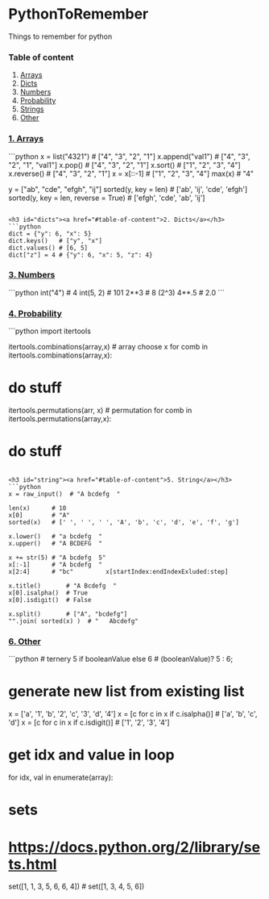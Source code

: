 PythonToRemember
=================
Things to remember for python

<h3 id="tableOfContent">Table of content</h3>
<ol>
  <li><a href="#1-arrays">Arrays</a></li>
  <li><a href="#2-dicts">Dicts</a></li>
  <li><a href="#3-numbers">Numbers</a></li>
  <li><a href="#4-probability">Probability</a></li>
  <li><a href="#5-string">Strings</a></li>
  <li><a href="#6-other">Other</a></li>
</ol>

<h3 id="arrays"><a href="#table-of-content">1. Arrays</a></h3>
```python
x = list("4321")  # ["4", "3", "2", "1"]
x.append("val1")  # ["4", "3", "2", "1", "val1"]
x.pop()           # ["4", "3", "2", "1"]
x.sort()          # ["1", "2", "3", "4"]
x.reverse()       # ["4", "3", "2", "1"]
x = x[::-1]       # ["1", "2", "3", "4"]
max(x)            # "4"

y = ["ab", "cde", "efgh", "ij"]
sorted(y, key = len)    # ['ab', 'ij', 'cde', 'efgh']
sorted(y, key = len, reverse = True)  # ['efgh', 'cde', 'ab', 'ij']
```

<h3 id="dicts"><a href="#table-of-content">2. Dicts</a></h3>
```python
dict = {"y": 6, "x": 5}
dict.keys()   # ["y", "x"]
dict.values() # [6, 5]
dict["z"] = 4 # {"y": 6, "x": 5, "z": 4}
```

<h3 id="numbers"><a href="#table-of-content">3. Numbers</a></h3>
```python
int("4")    # 4
int(5, 2)   # 101
2**3        # 8 (2^3)
4**.5       # 2.0
```

<h3 id="probability"><a href="#table-of-content">4. Probability</a></h3>
```python
import itertools

itertools.combinations(array,x)  # array choose x
for comb in itertools.combinations(array,x):
  # do stuff
  
itertools.permutations(arr, x)   # permutation
for comb in itertools.permutations(array,x):
  # do stuff
  

```

<h3 id="string"><a href="#table-of-content">5. String</a></h3>
```python
x = raw_input()  # "A bcdefg  "

len(x)      # 10
x[0]        # "A"
sorted(x)   # [' ', ' ', ' ', 'A', 'b', 'c', 'd', 'e', 'f', 'g']

x.lower()   # "a bcdefg  "
x.upper()   # "A BCDEFG  "

x += str(5) # "A bcdefg  5"
x[:-1]      # "A bcdefg  "
x[2:4]      # "bc"         x[startIndex:endIndexExluded:step]

x.title()       # "A Bcdefg  "
x[0].isalpha()  # True
x[0].isdigit()  # False

x.split()       # ["A", "bcdefg"]
"".join( sorted(x) )  # "   Abcdefg"
```

<h3 id="other"><a href="#table-of-content">6. Other</a></h3>
```python
# ternery
5 if booleanValue else 6  # (booleanValue)? 5 : 6;

# generate new list from existing list
x = ['a', '1', 'b', '2', 'c', '3', 'd', '4']
x = [c for c in x if c.isalpha()]   # ['a', 'b', 'c', 'd']
x = [c for c in x if c.isdigit()]   # ['1', '2', '3', '4']

# get idx and value in loop
for idx, val in enumerate(array):

# sets
# https://docs.python.org/2/library/sets.html
set([1, 1, 3, 5, 6, 6, 4])          # set([1, 3, 4, 5, 6])
```
